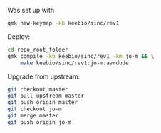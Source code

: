 Was set up with

```bash
qmk new-keymap -kb keebio/sinc/rev1
```

Deploy:

```bash
cd repo_root_folder
qmk compile -kb keebio/sinc/rev1 -km jo-m && \
    make keebio/sinc/rev1:jo-m:avrdude
```

Upgrade from upstream:

```bash
git checkout master
git pull upstream master
git push origin master
git checkout jo-m
git merge master
git push origin jo-m
```

